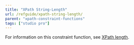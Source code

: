 ```yaml
---
title: "XPath String-Length"
url: /refguide/xpath-string-length/
parent: "xpath-constraint-functions"
tags: ["studio pro"]
---
```



For information on this constraint function, see [XPath length](xpath-length).

